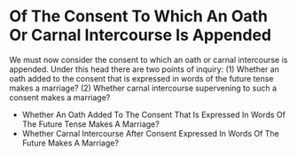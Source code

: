 # Of The Consent To Which An Oath Or Carnal Intercourse Is Appended

We must now consider the consent to which an oath or carnal intercourse is appended. Under this head there are two points of inquiry:
(1) Whether an oath added to the consent that is expressed in words of the future tense makes a marriage?
(2) Whether carnal intercourse supervening to such a consent makes a marriage?

* Whether An Oath Added To The Consent That Is Expressed In Words Of The Future Tense Makes A Marriage?
* Whether Carnal Intercourse After Consent Expressed In Words Of The Future Makes A Marriage?